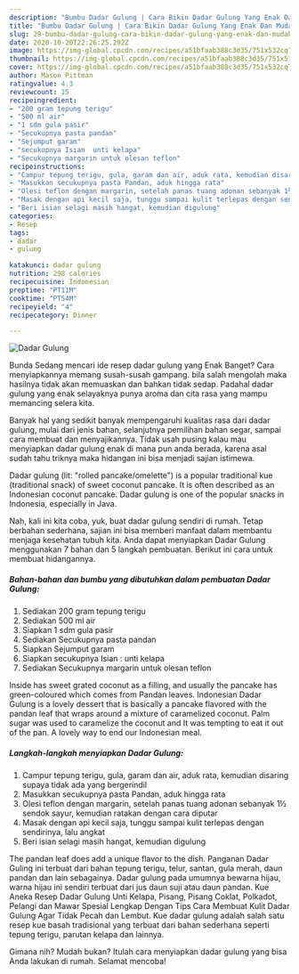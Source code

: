 ```yaml
---
description: "Bumbu Dadar Gulung | Cara Bikin Dadar Gulung Yang Enak Dan Mudah"
title: "Bumbu Dadar Gulung | Cara Bikin Dadar Gulung Yang Enak Dan Mudah"
slug: 29-bumbu-dadar-gulung-cara-bikin-dadar-gulung-yang-enak-dan-mudah
date: 2020-10-20T22:26:25.292Z
image: https://img-global.cpcdn.com/recipes/a51bfaab388c3d35/751x532cq70/dadar-gulung-foto-resep-utama.jpg
thumbnail: https://img-global.cpcdn.com/recipes/a51bfaab388c3d35/751x532cq70/dadar-gulung-foto-resep-utama.jpg
cover: https://img-global.cpcdn.com/recipes/a51bfaab388c3d35/751x532cq70/dadar-gulung-foto-resep-utama.jpg
author: Mason Pittman
ratingvalue: 4.3
reviewcount: 15
recipeingredient:
- "200 gram tepung terigu"
- "500 ml air"
- "1 sdm gula pasir"
- "Secukupnya pasta pandan"
- "Sejumput garam"
- "secukupnya Isian  unti kelapa"
- "Secukupnya margarin untuk olesan teflon"
recipeinstructions:
- "Campur tepung terigu, gula, garam dan air, aduk rata, kemudian disaring supaya tidak ada yang bergerindil"
- "Masukkan secukupnya pasta Pandan, aduk hingga rata"
- "Olesi teflon dengan margarin, setelah panas tuang adonan sebanyak 1½ sendok sayur, kemudian ratakan dengan cara diputar"
- "Masak dengan api kecil saja, tunggu sampai kulit terlepas dengan sendirinya, lalu angkat"
- "Beri isian selagi masih hangat, kemudian digulung"
categories:
- Resep
tags:
- dadar
- gulung

katakunci: dadar gulung 
nutrition: 298 calories
recipecuisine: Indonesian
preptime: "PT11M"
cooktime: "PT54M"
recipeyield: "4"
recipecategory: Dinner

---
```



![Dadar Gulung](https://img-global.cpcdn.com/recipes/a51bfaab388c3d35/751x532cq70/dadar-gulung-foto-resep-utama.jpg)

Bunda Sedang mencari ide resep dadar gulung yang Enak Banget? Cara menyiapkannya memang susah-susah gampang. bila salah mengolah maka hasilnya tidak akan memuaskan dan bahkan tidak sedap. Padahal dadar gulung yang enak selayaknya punya aroma dan cita rasa yang mampu memancing selera kita.

Banyak hal yang sedikit banyak mempengaruhi kualitas rasa dari dadar gulung, mulai dari jenis bahan, selanjutnya pemilihan bahan segar, sampai cara membuat dan menyajikannya. Tidak usah pusing kalau mau menyiapkan dadar gulung enak di mana pun anda berada, karena asal sudah tahu triknya maka hidangan ini bisa menjadi sajian istimewa.

Dadar gulung (lit: &#34;rolled pancake/omelette&#34;) is a popular traditional kue (traditional snack) of sweet coconut pancake. It is often described as an Indonesian coconut pancake. Dadar gulung is one of the popular snacks in Indonesia, especially in Java.


Nah, kali ini kita coba, yuk, buat dadar gulung sendiri di rumah. Tetap berbahan sederhana, sajian ini bisa memberi manfaat dalam membantu menjaga kesehatan tubuh kita. Anda dapat menyiapkan Dadar Gulung menggunakan 7 bahan dan 5 langkah pembuatan. Berikut ini cara untuk membuat hidangannya.

<!--inarticleads1-->

##### Bahan-bahan dan bumbu yang dibutuhkan dalam pembuatan Dadar Gulung:

1. Sediakan 200 gram tepung terigu
1. Sediakan 500 ml air
1. Siapkan 1 sdm gula pasir
1. Sediakan Secukupnya pasta pandan
1. Siapkan Sejumput garam
1. Siapkan secukupnya Isian : unti kelapa
1. Sediakan Secukupnya margarin untuk olesan teflon


Inside has sweet grated coconut as a filling, and usually the pancake has green-coloured which comes from Pandan leaves. Indonesian Dadar Gulung is a lovely dessert that is basically a pancake flavored with the pandan leaf that wraps around a mixture of caramelized coconut. Palm sugar was used to caramelize the coconut and It was tempting to eat it out of the pan. A lovely way to end our Indonesian meal. 

<!--inarticleads2-->

##### Langkah-langkah menyiapkan Dadar Gulung:

1. Campur tepung terigu, gula, garam dan air, aduk rata, kemudian disaring supaya tidak ada yang bergerindil
1. Masukkan secukupnya pasta Pandan, aduk hingga rata
1. Olesi teflon dengan margarin, setelah panas tuang adonan sebanyak 1½ sendok sayur, kemudian ratakan dengan cara diputar
1. Masak dengan api kecil saja, tunggu sampai kulit terlepas dengan sendirinya, lalu angkat
1. Beri isian selagi masih hangat, kemudian digulung


The pandan leaf does add a unique flavor to the dish. Panganan Dadar Guling ini terbuat dari bahan tepung terigu, telur, santan, gula merah, daun pandan dan lain sebagainya. Dadar gulung pada umumnya bewarna hijau, warna hijau ini sendiri terbuat dari jus daun suji atau daun pandan. Kue Aneka Resep Dadar Gulung Unti Kelapa, Pisang, Pisang Coklat, Polkadot, Pelangi dan Mawar Spesial Lengkap Dengan Tips Cara Membuat Kulit Dadar Gulung Agar Tidak Pecah dan Lembut. Kue dadar gulung adalah salah satu resep kue basah tradisional yang terbuat dari bahan sederhana seperti tepung terigu, parutan kelapa dan lainnya. 

Gimana nih? Mudah bukan? Itulah cara menyiapkan dadar gulung yang bisa Anda lakukan di rumah. Selamat mencoba!
